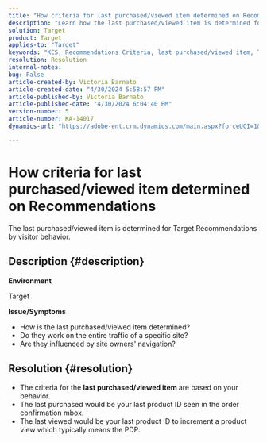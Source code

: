 ```yaml
---
title: "How criteria for last purchased/viewed item determined on Recommendations"
description: "Learn how the last purchased/viewed item is determined for Target Recommendations."
solution: Target
product: Target
applies-to: "Target"
keywords: "KCS, Recommendations Criteria, last purchased/viewed item, Target"
resolution: Resolution
internal-notes: 
bug: False
article-created-by: Victoria Barnato
article-created-date: "4/30/2024 5:58:57 PM"
article-published-by: Victoria Barnato
article-published-date: "4/30/2024 6:04:40 PM"
version-number: 5
article-number: KA-14017
dynamics-url: "https://adobe-ent.crm.dynamics.com/main.aspx?forceUCI=1&pagetype=entityrecord&etn=knowledgearticle&id=f1a4cd4e-1b07-ef11-9f89-000d3a31b84a"

---
```

# How criteria for last purchased/viewed item determined on Recommendations


The last purchased/viewed item is determined for Target Recommendations by visitor behavior.

## Description {#description}


<b>Environment</b>

Target



<b>Issue/Symptoms</b>

- How is the last purchased/viewed item determined?
- Do they work on the entire traffic of a specific site?
- Are they influenced by site owners' navigation?





## Resolution {#resolution}


- The criteria for the <b>last purchased/viewed item </b>are based on your behavior.
- The last purchased would be your last product ID seen in the order confirmation mbox.
- The last viewed would be your last product ID to increment a product view which typically means the PDP.

